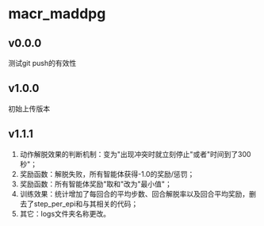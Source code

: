 # macr_maddpg## v0.0.0测试git push的有效性## v1.0.0初始上传版本## v1.1.1   1. 动作解脱效果的判断机制：变为"出现冲突时就立刻停止"或者"时间到了300秒"；   2. 奖励函数：解脱失败，所有智能体获得-1.0的奖励/惩罚；   3. 奖励函数：所有智能体奖励"取和"改为"最小值"；   4. 训练效果：统计增加了每回合的平均步数、回合解脱率以及回合平均奖励，删去了step_per_epi和与其相关的代码；   5. 其它：logs文件夹名称更改。